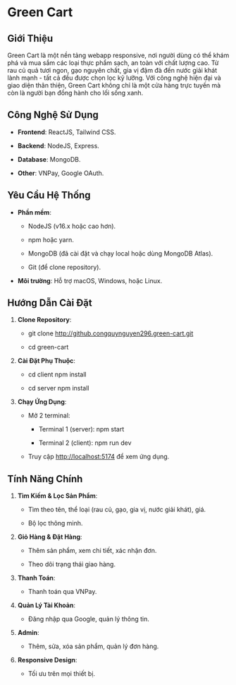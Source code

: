 Green Cart
==========

Giới Thiệu
----------

Green Cart là một nền tảng webapp responsive, nơi người dùng có thể khám phá và mua sắm các loại thực phẩm sạch, an toàn với chất lượng cao. Từ rau củ quả tươi ngon, gạo nguyên chất, gia vị đậm đà đến nước giải khát lành mạnh - tất cả đều được chọn lọc kỹ lưỡng. Với công nghệ hiện đại và giao diện thân thiện, Green Cart không chỉ là một cửa hàng trực tuyến mà còn là người bạn đồng hành cho lối sống xanh.

Công Nghệ Sử Dụng
-----------------

*   **Frontend**: ReactJS, Tailwind CSS.
    
*   **Backend**: NodeJS, Express.
    
*   **Database**: MongoDB.
    
*   **Other**: VNPay, Google OAuth.
    

Yêu Cầu Hệ Thống
----------------

*   **Phần mềm**:
    
    *   NodeJS (v16.x hoặc cao hơn).
        
    *   npm hoặc yarn.
        
    *   MongoDB (đã cài đặt và chạy local hoặc dùng MongoDB Atlas).
        
    *   Git (để clone repository).
        
*   **Môi trường**: Hỗ trợ macOS, Windows, hoặc Linux.
    

Hướng Dẫn Cài Đặt
-----------------

1.  **Clone Repository**:

    *   git clone http://github.congquynguyen296.green-cart.git
        
    *   cd green-cart

2.  **Cài Đặt Phụ Thuộc**:
    
    *   cd client npm install
        
    *   cd server npm install

        
3.  **Chạy Ứng Dụng**:
    
    *   Mở 2 terminal:
        
        *   Terminal 1 (server): npm start
            
        *   Terminal 2 (client): npm run dev
            
    *   Truy cập [http://localhost:5174](http://localhost:5174) để xem ứng dụng.
        

Tính Năng Chính
---------------

1.  **Tìm Kiếm & Lọc Sản Phẩm**:
    
    *   Tìm theo tên, thể loại (rau củ, gạo, gia vị, nước giải khát), giá.
        
    *   Bộ lọc thông minh.
        
2.  **Giỏ Hàng & Đặt Hàng**:
    
    *   Thêm sản phẩm, xem chi tiết, xác nhận đơn.
        
    *   Theo dõi trạng thái giao hàng.
        
3.  **Thanh Toán**:
    
    *   Thanh toán qua VNPay.
        
4.  **Quản Lý Tài Khoản**:
    
    *   Đăng nhập qua Google, quản lý thông tin.
        
5.  **Admin**:
    
    *   Thêm, sửa, xóa sản phẩm, quản lý đơn hàng.
        
6.  **Responsive Design**:
    
    *   Tối ưu trên mọi thiết bị.